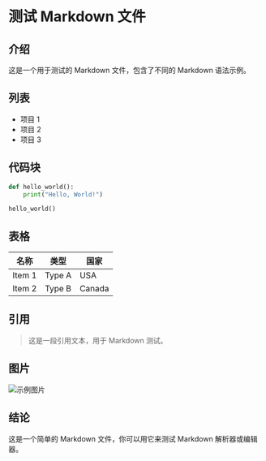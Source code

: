 # 测试 Markdown 文件

## 介绍
这是一个用于测试的 Markdown 文件，包含了不同的 Markdown 语法示例。

## 列表
- 项目 1
- 项目 2
- 项目 3

## 代码块
```python
def hello_world():
    print("Hello, World!")

hello_world()
```

## 表格
| 名称  | 类型  | 国家  |
|------|------|------|
| Item 1 | Type A | USA |
| Item 2 | Type B | Canada |

## 引用
> 这是一段引用文本，用于 Markdown 测试。

## 图片
![示例图片](https://via.placeholder.com/150)

## 结论
这是一个简单的 Markdown 文件，你可以用它来测试 Markdown 解析器或编辑器。
